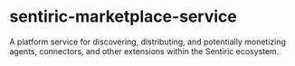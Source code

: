 # sentiric-marketplace-service
A platform service for discovering, distributing, and potentially monetizing agents, connectors, and other extensions within the Sentiric ecosystem.
